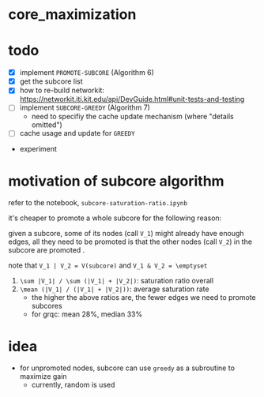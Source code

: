 # core_maximization


# todo

- [X] implement `PROMOTE-SUBCORE` (Algorithm 6)
- [X] get the subcore list
- [X] how to re-build networkit: https://networkit.iti.kit.edu/api/DevGuide.html#unit-tests-and-testing
- [ ] implement `SUBCORE-GREEDY` (Algorithm 7)
  - need to specifiy the  cache update mechanism (where "details omitted")
- [ ] cache usage and update for `GREEDY`
- experiment

# motivation of subcore algorithm

refer to the notebook, `subcore-saturation-ratio.ipynb`

it's cheaper to promote a whole subcore for the following reason:

given a subcore, some of its nodes (call `V_1`) might already have enough edges, all they need to be promoted is that the other nodes (call `V_2`) in the subcore are promoted .

note that `V_1 | V_2 = V(subcore)` and `V_1 & V_2 = \emptyset`


1. `\sum |V_1| / \sum (|V_1| + |V_2|)`: saturation ratio overall
2. `\mean (|V_1| / (|V_1| + |V_2|))`: average saturation rate
   - the higher the above ratios are, the fewer edges we need to promote subcores
   - for grqc: mean 28%, median 33%

# idea

- for unpromoted nodes, subcore can use `greedy` as a subroutine to maximize gain
  - currently, random is used